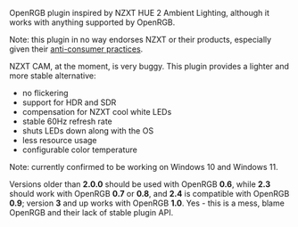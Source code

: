OpenRGB plugin inspired by NZXT HUE 2 Ambient Lighting, although it works with anything supported by OpenRGB.

Note: this plugin in no way endorses NZXT or their products, especially given their [anti-consumer practices](https://www.youtube.com/watch?v=0pomC1CfpC0).

NZXT CAM, at the moment, is very buggy. This plugin provides a lighter and more stable alternative:

* no flickering
* support for HDR and SDR
* compensation for NZXT cool white LEDs
* stable 60Hz refresh rate
* shuts LEDs down along with the OS
* less resource usage
* configurable color temperature

Note: currently confirmed to be working on Windows 10 and Windows 11.

Versions older than **2.0.0** should be used with OpenRGB **0.6**, while **2.3** should work with
OpenRGB **0.7** or **0.8**, and **2.4** is compatible with OpenRGB **0.9**; version **3** and up works with OpenRGB 
**1.0**. Yes - this is a mess, blame OpenRGB and their lack of stable plugin API.
